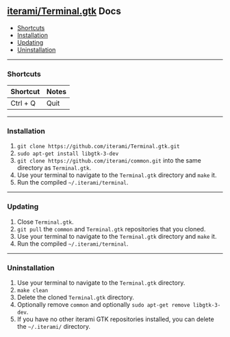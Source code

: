 [iterami/Terminal.gtk](https://github.com/iterami/Terminal.gtk) Docs
--------------------------------------------------------------------

* [Shortcuts](#shortcuts)
* [Installation](#installation)
* [Updating](#updating)
* [Uninstallation](#uninstallation)

---

### Shortcuts

Shortcut         | Notes
-----------------|------
Ctrl + Q         | Quit

---

### Installation

1. `git clone https://github.com/iterami/Terminal.gtk.git`
2. `sudo apt-get install libgtk-3-dev`
3. `git clone https://github.com/iterami/common.git` into the same directory as `Terminal.gtk`.
4. Use your terminal to navigate to the `Terminal.gtk` directory and `make` it.
5. Run the compiled `~/.iterami/terminal`.

---

### Updating

1. Close `Terminal.gtk`.
2. `git pull` the `common` and `Terminal.gtk` repositories that you cloned.
3. Use your terminal to navigate to the `Terminal.gtk` directory and `make` it.
4. Run the compiled `~/.iterami/terminal`.

---

### Uninstallation

1. Use your terminal to navigate to the `Terminal.gtk` directory.
2. `make clean`
3. Delete the cloned `Terminal.gtk` directory.
4. Optionally remove `common` and optionally `sudo apt-get remove libgtk-3-dev`.
5. If you have no other iterami GTK repositories installed, you can delete the `~/.iterami/` directory.
